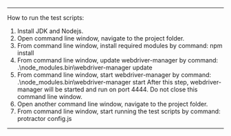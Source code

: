 ---------------------
How to run the test scripts:
1. Install JDK and Nodejs.
3. Open command line window, navigate to the project folder.
4. From command line window, install required modules by command: npm install
5. From command line window, update webdriver-manager by command: .\node_modules\.bin\webdriver-manager update
6. From command line window, start webdriver-manager by command: .\node_modules\.bin\webdriver-manager start
   After this step, webdriver-manager will be started and run on port 4444.
   Do not close this command line window.
7. Open another command line window, navigate to the project folder.
8. From command line window, start running the test scripts by command: protractor config.js
-------------------
